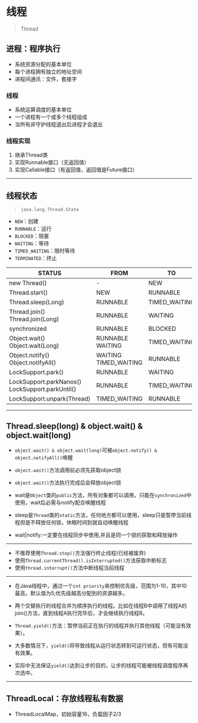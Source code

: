 # 线程
> Thread

## 进程：程序执行
- 系统资源分配的基本单位
- 每个进程拥有独立的地址空间
- 进程间通讯：文件，套接字

### 线程
- 系统运算调度的基本单位
- 一个进程有一个或多个线程组成
- 当所有非守护线程退出后进程才会退出

### 线程实现
1. 继承Thread类
2. 实现Runnable接口（无返回值）
3. 实现Callable接口（有返回值，返回值是Future接口）


---


## 线程状态
> `java.lang.Thread.State`

- `NEW`：创建
- `RUNNABLE`：运行
- `BLOCKED`：阻塞
- `WAITING`：等待
- `TIMED_WAITING`：限时等待
- `TERMINATED`：终止



| STATUS | FROM | TO |
| - | - | - |
| new Thread() | - | NEW |
| Thread.start() | NEW | RUNNABLE |
| Thread.sleep(Long) | RUNNABLE | TIMED_WAITING |
| Thread.join()<br>Thread.join(Long) | RUNNABLE | WAITING|TIMED_WAITING |
| synchronized | RUNNABLE | BLOCKED |
| Object.wait()<br>Object.wait(Long) | RUNNABLE<br>WAITING|TIMED_WAITING |
| Object.notify()<br>Object.notifyAll() | WAITING<br>TIMED_WAITING | RUNNABLE |
| LockSupport.park() | RUNNABLE | WAITING |
| LockSupport.parkNanos()<br>LockSupport.parkUntil() | RUNNABLE | TIMED_WAITING |
| LockSupport.unpark(Thread) | TIMED_WAITING | RUNNABLE  |

---
## Thread.sleep(long) & object.wait() & object.wait(long)

- `object.wait() & object.wait(long)`可被`object.notify() & object.notifyAll()`唤醒

- `object.wait()`方法调用前必须先获取object锁
- `object.wait()`方法执行完成后会释放object锁

- wait是`Object`类的`public`方法，所有对象都可以调用，只能在`synchronized`中使用，wait后必需与notify配合唤醒线程

- sleep是`Thread`类的`static`方法，任何地方都可以使用，sleep只是暂停当前线程但是不释放任何锁，休眠时间到就自动唤醒线程


- wait|notify:一定要在线程同步中使用,并且是同一个锁的获取和释放操作





---


- 不推荐使用`Thread.stop()`方法强行终止线程(已经被废弃)
- 使用`Thread.currentThread().isInterrupted()`方法获取中断标志
- 使用`thread.interrupt()`方法中断线程当前线程

---


- 在Java线程中，通过一个`int priority`来控制优先级，范围为1-10，其中10最高，默认值为5;优先级越高分配到的资源越多。


- 两个交替执行的线程合并为顺序执行的线程。比如在线程B中调用了线程A的join()方法，直到线程A执行完毕后，才会继续执行线程B。

- `Thread.yield()`方法：暂停当前正在执行的线程并执行其他线程（可能没有效果）。
- 大多数情况下，`yield()`将导致线程从运行状态转到可运行状态，但有可能没有效果。
- 实际中无法保证`yield()`达到让步的目的，让步的线程可能被线程调度程序再次选中。

---
## ThreadLocal：存放线程私有数据

- ThreadLocalMap，初始容量16，负载因子2/3




